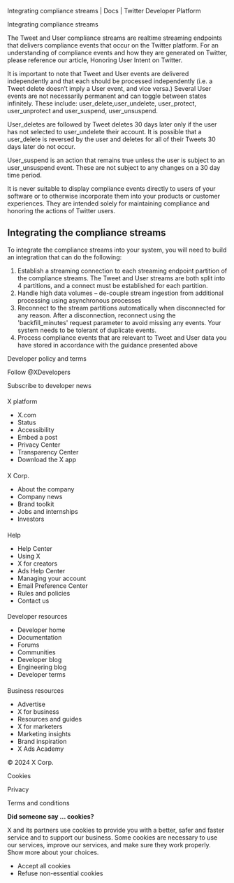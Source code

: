 
Integrating compliance streams | Docs | Twitter Developer Platform 

Integrating compliance streams

The Tweet and User compliance streams are realtime streaming endpoints that delivers compliance events that occur on the Twitter platform. For an understanding of compliance events and how they are generated on Twitter, please reference our article, Honoring User Intent on Twitter.

It is important to note that Tweet and User events are delivered independently and that each should be processed independently (i.e. a Tweet delete doesn’t imply a User event, and vice versa.) Several User events are not necessarily permanent and can toggle between states infinitely. These include: user\_delete,user\_undelete, user\_protect, user\_unprotect and user\_suspend, user\_unsuspend.

User\_deletes are followed by Tweet deletes 30 days later only if the user has not selected to user\_undelete their account. It is possible that a user\_delete is reversed by the user and deletes for all of their Tweets 30 days later do not occur.

User\_suspend is an action that remains true unless the user is subject to an user\_unsuspend event. These are not subject to any changes on a 30 day time period.

It is never suitable to display compliance events directly to users of your software or to otherwise incorporate them into your products or customer experiences. They are intended solely for maintaining compliance and honoring the actions of Twitter users.

Integrating the compliance streams
----------------------------------

To integrate the compliance streams into your system, you will need to build an integration that can do the following:

1. Establish a streaming connection to each streaming endpoint partition of the compliance streams. The Tweet and User streams are both split into 4 partitions, and a connect must be established for each partition.
2. Handle high data volumes – de-couple stream ingestion from additional processing using asynchronous processes
3. Reconnect to the stream partitions automatically when disconnected for any reason. After a disconnection, reconnect using the 'backfill\_minutes' request parameter to avoid missing any events. Your system needs to be tolerant of duplicate events.
4. Process compliance events that are relevant to Tweet and User data you have stored in accordance with the guidance presented above

Developer policy and terms

Follow @XDevelopers

Subscribe to developer news

#### 
 X platform

* X.com
* Status
* Accessibility
* Embed a post
* Privacy Center
* Transparency Center
* Download the X app

#### 
 X Corp.

* About the company
* Company news
* Brand toolkit
* Jobs and internships
* Investors

#### 
 Help

* Help Center
* Using X
* X for creators
* Ads Help Center
* Managing your account
* Email Preference Center
* Rules and policies
* Contact us

#### 
 Developer resources

* Developer home
* Documentation
* Forums
* Communities
* Developer blog
* Engineering blog
* Developer terms

#### 
 Business resources

* Advertise
* X for business
* Resources and guides
* X for marketers
* Marketing insights
* Brand inspiration
* X Ads Academy

 © 2024 X Corp.

Cookies

Privacy

Terms and conditions

**Did someone say … cookies?**  

 X and its partners use cookies to provide you with a better, safer and
 faster service and to support our business. Some cookies are necessary to use
 our services, improve our services, and make sure they work properly.
 Show more about your choices.

* Accept all cookies
* Refuse non-essential cookies
